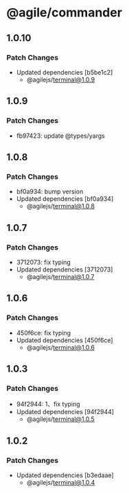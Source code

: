 # @agile/commander

## 1.0.10

### Patch Changes

- Updated dependencies [b5be1c2]
  - @agilejs/terminal@1.0.9

## 1.0.9

### Patch Changes

- fb97423: update @types/yargs

## 1.0.8

### Patch Changes

- bf0a934: bump version
- Updated dependencies [bf0a934]
  - @agilejs/terminal@1.0.8

## 1.0.7

### Patch Changes

- 3712073: fix typing
- Updated dependencies [3712073]
  - @agilejs/terminal@1.0.7

## 1.0.6

### Patch Changes

- 450f6ce: fix typing
- Updated dependencies [450f6ce]
  - @agilejs/terminal@1.0.6

## 1.0.3

### Patch Changes

- 94f2944: 1、fix typing
- Updated dependencies [94f2944]
  - @agilejs/terminal@1.0.5

## 1.0.2

### Patch Changes

- Updated dependencies [b3edaae]
  - @agilejs/terminal@1.0.4
